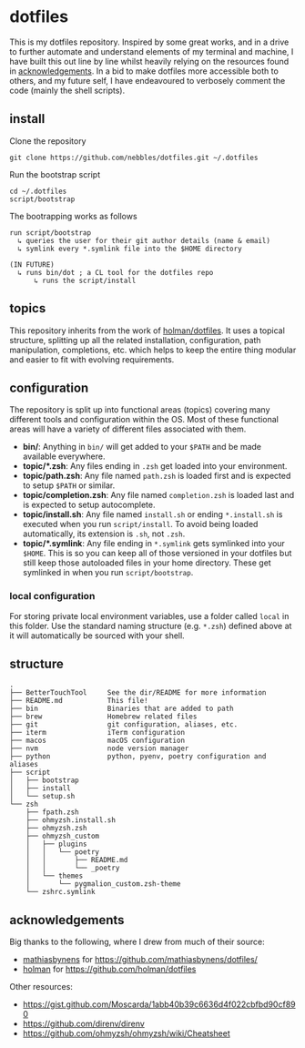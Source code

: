 # dotfiles

This is my dotfiles repository. Inspired by some great works, and in a drive to
further automate and understand elements of my terminal and machine, I have
built this out line by line whilst heavily relying on the resources found in
[acknowledgements](#acknowledgements). In a bid to make dotfiles more accessible
both to others, and my future self, I have endeavoured to verbosely comment the
code (mainly the shell scripts).

## install

Clone the repository

```shell
git clone https://github.com/nebbles/dotfiles.git ~/.dotfiles
```

Run the bootstrap script

```shell
cd ~/.dotfiles
script/bootstrap
```

The bootrapping works as follows

```
run script/bootstrap
  ↳ queries the user for their git author details (name & email)
  ↳ symlink every *.symlink file into the $HOME directory

(IN FUTURE)
  ↳ runs bin/dot ; a CL tool for the dotfiles repo
      ↳ runs the script/install
```

## topics

This repository inherits from the work of
[holman/dotfiles](https://github.com/holman/dotfiles). It uses a topical
structure, splitting up all the related installation, configuration, path
manipulation, completions, etc. which helps to keep the entire thing modular and
easier to fit with evolving requirements.

## configuration

The repository is split up into functional areas (topics) covering many
different tools and configuration within the OS. Most of these functional areas
will have a variety of different files associated with them.

- **bin/**: Anything in `bin/` will get added to your `$PATH` and be made
  available everywhere.
- **topic/\*.zsh**: Any files ending in `.zsh` get loaded into your environment.
- **topic/path.zsh**: Any file named `path.zsh` is loaded first and is expected
  to setup `$PATH` or similar.
- **topic/completion.zsh**: Any file named `completion.zsh` is loaded last and
  is expected to setup autocomplete.
- **topic/install.sh**: Any file named `install.sh` or ending `*.install.sh` is
  executed when you run `script/install`. To avoid being loaded automatically,
  its extension is `.sh`, not `.zsh`.
- **topic/\*.symlink**: Any file ending in `*.symlink` gets symlinked into your
  `$HOME`. This is so you can keep all of those versioned in your dotfiles but
  still keep those autoloaded files in your home directory. These get symlinked
  in when you run `script/bootstrap`.

### local configuration

For storing private local environment variables, use a folder called `local` in
this folder. Use the standard naming structure (e.g. `*.zsh`) defined above at
it will automatically be sourced with your shell.

## structure

```
.
├── BetterTouchTool     See the dir/README for more information
├── README.md           This file!
├── bin                 Binaries that are added to path
├── brew                Homebrew related files
├── git                 git configuration, aliases, etc.
├── iterm               iTerm configuration
├── macos               macOS configuration
├── nvm                 node version manager
├── python              python, pyenv, poetry configuration and aliases
├── script
│   ├── bootstrap
│   ├── install
│   └── setup.sh
└── zsh
    ├── fpath.zsh
    ├── ohmyzsh.install.sh
    ├── ohmyzsh.zsh
    ├── ohmyzsh_custom
    │   ├── plugins
    │   │   └── poetry
    │   │       ├── README.md
    │   │       └── _poetry
    │   └── themes
    │       └── pygmalion_custom.zsh-theme
    └── zshrc.symlink
```

## acknowledgements

Big thanks to the following, where I drew from much of their source:

- [mathiasbynens](https://github.com/mathiasbynens/) for
  https://github.com/mathiasbynens/dotfiles/
- [holman](https://github.com/holman/) for https://github.com/holman/dotfiles

Other resources:

- https://gist.github.com/Moscarda/1abb40b39c6636d4f022cbfbd90cf890
- https://github.com/direnv/direnv
- https://github.com/ohmyzsh/ohmyzsh/wiki/Cheatsheet

